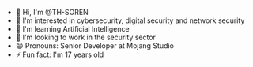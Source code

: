 - 👋 Hi, I'm @TH-SOREN
- 👀 I'm interested in cybersecurity, digital security and network security
- 🌱 I'm learning Artificial Intelligence
- 💞️ I'm looking to work in the security sector
- 😄 Pronouns: Senior Developer at Mojang Studio
- ⚡ Fun fact: I'm 17 years old
